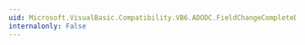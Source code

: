 ```yaml
---
uid: Microsoft.VisualBasic.Compatibility.VB6.ADODC.FieldChangeCompleteDelegate
internalonly: False
---
```

